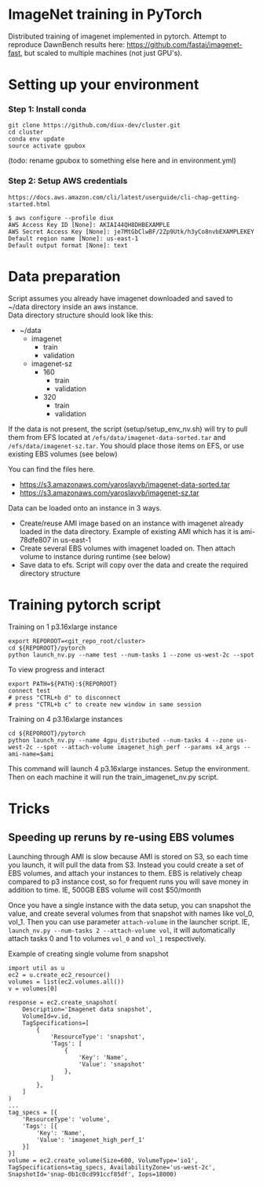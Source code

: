 # ImageNet training in PyTorch

Distributed training of imagenet implemented in pytorch.
Attempt to reproduce DawnBench results here: https://github.com/fastai/imagenet-fast, but scaled to multiple machines (not just GPU's).

# Setting up your environment

### Step 1: Install conda
```
git clone https://github.com/diux-dev/cluster.git
cd cluster
conda env update
source activate gpubox
```

(todo: rename gpubox to something else here and in environment.yml)

### Step 2: Setup AWS credentials
```
https://docs.aws.amazon.com/cli/latest/userguide/cli-chap-getting-started.html
```
```
$ aws configure --profile diux
AWS Access Key ID [None]: AKIAI44QH8DHBEXAMPLE
AWS Secret Access Key [None]: je7MtGbClwBF/2Zp9Utk/h3yCo8nvbEXAMPLEKEY
Default region name [None]: us-east-1
Default output format [None]: text
```

# Data preparation
Script assumes you already have imagenet downloaded and saved to ~/data directory inside an aws instance.  
Data directory structure should look like this:
- ~/data
  - imagenet
    - train
    - validation
  - imagenet-sz
    - 160
      - train
      - validation
    - 320
      - train
      - validation


If the data is not present, the script (setup/setup_env_nv.sh) will try to pull them from EFS located at `/efs/data/imagenet-data-sorted.tar` and `/efs/data/imagenet-sz.tar`. You should place those items on EFS, or use existing EBS volumes (see below)

You can find the files here.
- https://s3.amazonaws.com/yaroslavvb/imagenet-data-sorted.tar  
- https://s3.amazonaws.com/yaroslavvb/imagenet-sz.tar  

Data can be loaded onto an instance in 3 ways.

- Create/reuse AMI image based on an instance with imagenet already loaded in the data directory. Example of existing AMI which has it is ami-78dfe807 in us-east-1
- Create several EBS volumes with imagenet loaded on. Then attach volume to instance during runtime (see below)
- Save data to efs. Script will copy over the data and create the required directory structure


# Training pytorch script

Training on 1 p3.16xlarge instance

```
export REPOROOT=<git_repo_root/cluster>
cd ${REPOROOT}/pytorch
python launch_nv.py --name test --num-tasks 1 --zone us-west-2c --spot
```

To view progress and interact

```
export PATH=${PATH}:${REPOROOT}
connect test
# press "CTRL+b d" to disconnect
# press "CTRL+b c" to create new window in same session
```

Training on 4 p3.16xlarge instances
```
cd ${REPOROOT}/pytorch
python launch_nv.py --name 4gpu_distributed --num-tasks 4 --zone us-west-2c --spot --attach-volume imagenet_high_perf --params x4_args --ami-name=$ami
```
This command will launch 4 p3.16xlarge instances. Setup the environment. 
Then on each machine it will run the train_imagenet_nv.py script.

# Tricks

## Speeding up reruns by re-using EBS volumes

Launching through AMI is slow because AMI is stored on S3, so each time you launch, it will pull the data from S3. Instead you could create a set of EBS volumes, and attach your instances to them. EBS is relatively cheap compared to p3 instance cost, so for frequent runs you will save money in addition to time. IE, 500GB EBS volume will cost $50/month

Once you have a single instance with the data setup, you can snapshot the value, and create several volumes from that snapshot with names like vol_0, vol_1. Then you can use parameter `attach-volume` in the launcher script. IE, `launch_nv.py --num-tasks 2 --attach-volume vol`, it will automatically attach tasks 0 and 1 to volumes `vol_0` and `vol_1` respectively.

Example of creating single volume from snapshot
```
import util as u
ec2 = u.create_ec2_resource()
volumes = list(ec2.volumes.all())
v = volumes[0]

response = ec2.create_snapshot(
    Description='Imagenet data snapshot',
    VolumeId=v.id,
    TagSpecifications=[
        {
            'ResourceType': 'snapshot',
            'Tags': [
                {
                    'Key': 'Name',
                    'Value': 'snapshot'
                },
            ]
        },
    ]
)
...
tag_specs = [{
    'ResourceType': 'volume',
    'Tags': [{
        'Key': 'Name',
        'Value': 'imagenet_high_perf_1'
    }]
}]
volume = ec2.create_volume(Size=600, VolumeType='io1', TagSpecifications=tag_specs, AvailabilityZone='us-west-2c', SnapshotId='snap-0b1c0cd991ccf85df', Iops=18000)
```
